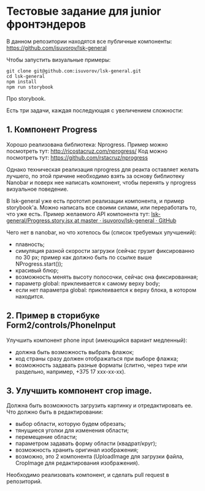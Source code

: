 # Тестовые задание для junior фронтэндеров

В данном репозитории находятся все публичные компоненты:
https://github.com/isuvorov/lsk-general

Чтобы запустить визуальные примеры:
```
git clone git@github.com:isuvorov/lsk-general.git
cd lsk-general
npm install
npm run storybook
```

Про storybook.

Есть три задачи, каждая последующая с увеличением сложности:

## 1. Компонент **Progress**
Хорошо реализована библиотека: Nprogress.
Пример можно посмотреть тут: http://ricostacruz.com/nprogress/
Код можно посмотреть тут: https://github.com/rstacruz/nprogress

Однако техническая реализация nprogress для реакта оставляет желать лучшего, по этой причине необходимо взять за основу библиотеку Nanobar и поверх нее написать компонент, чтобы перенять у nprogress визуальное поведение.

В lsk-general уже есть прототип реализации компонента, и пример storybook'а. Можно написать все своими силами, или переработать то, что уже есть. Пример желаемого API компонента тут: [lsk-general/Progress.story.jsx at master · isuvorov/lsk-general · GitHub](https://github.com/isuvorov/lsk-general/blob/master/src/Progress/Progress.story.jsx)

Чего нет в nanobar, но что хотелось бы (список требуемых улучшений):
- плавность;
- симуляция разной скорости загрузки (сейчас грузит фиксированно по 30 px; пример как должно быть по ссылке выше  NProgress.start());
- красивый блюр;
- возможность менять высоту полосочки, сейчас она фиксированная;
- параметр global: приклеивается к самому верху body;
- если нет параметра global: приклеивается к верху блока, в котором находится.


## 2. Пример в сторибуке Form2/controls/PhoneInput
Улучшить компонент phone input (имеющийся вариант медленный):
- должна быть возможность выбрать флажок; 
- код страны сразу должен отображаться при выборе флажка; 
- возможность задавать разные форматы (слитно, через тире или раздельно, например, +375 17 ххх-хх-хх). 

## 3. Улучшить компонент crop image. 
Должна быть возможность загрузить картинку и отредактировать ее.
Что должно быть в редактировании: 
- выбор области, которую будем обрезать;
- тянущиеся уголки для изменения области;
- перемещение области;
- параметром задавать форму области (квадрат/круг);
- возможность хранить оригинал изображения;
- возможно, это 2 компонента (UploadImage для загрузки файла, CropImage для редактирования изображения).




Необходимо реализовать компонент, и сделать pull request в репозиторий.
